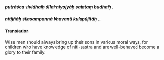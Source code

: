 ##### putrāśca vividhaiḥ śīlairniyojyāḥ satataṃ budhaiḥ .
##### nītijñāḥ śīlasampannā bhavanti kulapūjitāḥ ..

#### Translation

Wise men should always bring up their sons in various moral ways, for children who have knowledge of niti-sastra and are well-behaved become a glory to their family.
